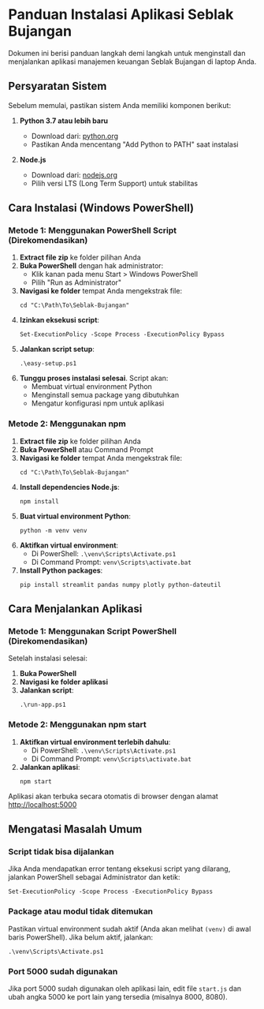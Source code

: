# Panduan Instalasi Aplikasi Seblak Bujangan

Dokumen ini berisi panduan langkah demi langkah untuk menginstall dan menjalankan aplikasi manajemen keuangan Seblak Bujangan di laptop Anda.

## Persyaratan Sistem

Sebelum memulai, pastikan sistem Anda memiliki komponen berikut:

1. **Python 3.7 atau lebih baru**
   - Download dari: [python.org](https://www.python.org/downloads/)
   - Pastikan Anda mencentang "Add Python to PATH" saat instalasi

2. **Node.js**
   - Download dari: [nodejs.org](https://nodejs.org/)
   - Pilih versi LTS (Long Term Support) untuk stabilitas

## Cara Instalasi (Windows PowerShell)

### Metode 1: Menggunakan PowerShell Script (Direkomendasikan)

1. **Extract file zip** ke folder pilihan Anda
2. **Buka PowerShell** dengan hak administrator:
   - Klik kanan pada menu Start > Windows PowerShell
   - Pilih "Run as Administrator"
3. **Navigasi ke folder** tempat Anda mengekstrak file:
   ```
   cd "C:\Path\To\Seblak-Bujangan"
   ```
4. **Izinkan eksekusi script**:
   ```
   Set-ExecutionPolicy -Scope Process -ExecutionPolicy Bypass
   ```
5. **Jalankan script setup**:
   ```
   .\easy-setup.ps1
   ```
6. **Tunggu proses instalasi selesai**. Script akan:
   - Membuat virtual environment Python
   - Menginstall semua package yang dibutuhkan
   - Mengatur konfigurasi npm untuk aplikasi

### Metode 2: Menggunakan npm

1. **Extract file zip** ke folder pilihan Anda
2. **Buka PowerShell** atau Command Prompt
3. **Navigasi ke folder** tempat Anda mengekstrak file:
   ```
   cd "C:\Path\To\Seblak-Bujangan"
   ```
4. **Install dependencies Node.js**:
   ```
   npm install
   ```
5. **Buat virtual environment Python**:
   ```
   python -m venv venv
   ```
6. **Aktifkan virtual environment**:
   - Di PowerShell: `.\venv\Scripts\Activate.ps1`
   - Di Command Prompt: `venv\Scripts\activate.bat`
7. **Install Python packages**:
   ```
   pip install streamlit pandas numpy plotly python-dateutil
   ```

## Cara Menjalankan Aplikasi

### Metode 1: Menggunakan Script PowerShell (Direkomendasikan)

Setelah instalasi selesai:
1. **Buka PowerShell**
2. **Navigasi ke folder aplikasi**
3. **Jalankan script**:
   ```
   .\run-app.ps1
   ```

### Metode 2: Menggunakan npm start

1. **Aktifkan virtual environment terlebih dahulu**:
   - Di PowerShell: `.\venv\Scripts\Activate.ps1`
   - Di Command Prompt: `venv\Scripts\activate.bat`
2. **Jalankan aplikasi**:
   ```
   npm start
   ```

Aplikasi akan terbuka secara otomatis di browser dengan alamat [http://localhost:5000](http://localhost:5000)

## Mengatasi Masalah Umum

### Script tidak bisa dijalankan

Jika Anda mendapatkan error tentang eksekusi script yang dilarang, jalankan PowerShell sebagai Administrator dan ketik:

```
Set-ExecutionPolicy -Scope Process -ExecutionPolicy Bypass
```

### Package atau modul tidak ditemukan

Pastikan virtual environment sudah aktif (Anda akan melihat `(venv)` di awal baris PowerShell). Jika belum aktif, jalankan:

```
.\venv\Scripts\Activate.ps1
```

### Port 5000 sudah digunakan

Jika port 5000 sudah digunakan oleh aplikasi lain, edit file `start.js` dan ubah angka 5000 ke port lain yang tersedia (misalnya 8000, 8080).